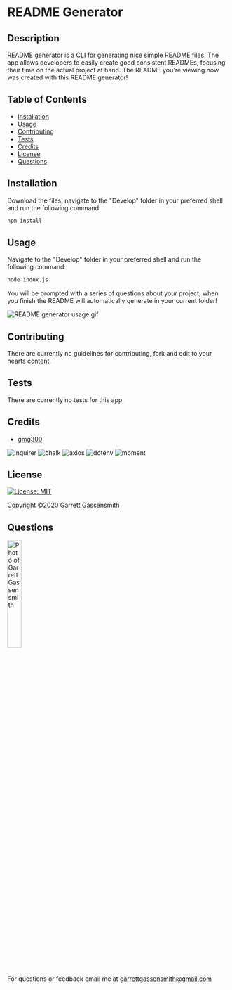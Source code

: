 
  # README Generator


  ## Description
  README generator is a CLI for generating nice simple README files. The app allows developers to easily create good consistent READMEs, focusing their time on the actual project at hand. The README you're viewing now was created with this README generator!

  
  ## Table of Contents
  * [Installation](#installation)
  * [Usage](#usage)
  * [Contributing](#contributing)
  * [Tests](#tests)
  * [Credits](#credits)
  * [License](#license)
  * [Questions](#questions)
  
  
  ## Installation
  Download the files, navigate to the "Develop" folder in your preferred shell and run the following command: 
  ```sh
  npm install
  ```
  
  
  ## Usage
  Navigate to the "Develop" folder in your preferred shell and run the following command: 
  ```sh
  node index.js
  ```  
  You will be prompted with a series of questions about your project, when you finish the README will automatically generate in your current folder!

  <img alt="README generator usage gif" src="Develop/assets/README-generator.gif">
  
  
  ## Contributing
  There are currently no guidelines for contributing, fork and edit to your hearts content.
  
  
  ## Tests
  There are currently no tests for this app.
  

  ## Credits
  * [gmg300](https://github.com/gmg300)
  

  ![inquirer](https://img.shields.io/badge/Made%20with-inquirer-yellowgreen.svg)  ![chalk](https://img.shields.io/badge/Made%20with-chalk-ff69b4.svg)  ![axios](https://img.shields.io/badge/Made%20with-axios-blue.svg)  ![dotenv](https://img.shields.io/badge/Made%20with-dotenv-blueviolet.svg)  ![moment](https://img.shields.io/badge/Made%20with-moment-green.svg) 
  
  
  ## License
  [![License: MIT](https://img.shields.io/badge/License-MIT-yellow.svg)](https://opensource.org/licenses/MIT)

  Copyright &copy;2020 Garrett Gassensmith 
  
  
  ## Questions
  <img alt="Photo of Garrett Gassensmith" src="https://avatars2.githubusercontent.com/u/25697564?v=4" width="25%">
  
  For questions or feedback email me at garrettgassensmith@gmail.com  
